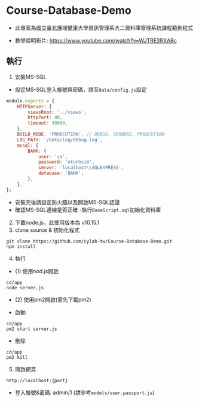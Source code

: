 # Course-Database-Demo

- 此專案為國立臺北護理健康大學資訊管理系大二資料庫管理系統課程範例程式

- 教學說明影片: https://www.youtube.com/watch?v=WJTRE3RXABc

## 執行

1. 安裝MS-SQL

- 設定MS-SQL登入帳號與密碼，請至`data/config.js`設定

```js
module.exports = {
	HTTPServer: {
		viewsRoot: '../views',
		httpPort: 80,
		timeout: 30000,
	},
	BUILD_MODE: 'PRODCUTION', // DEBUG, VERBOSE, PRODCUTION
	LOG_PATH: '/data/log/debug.log',
	mssql: {
		BANK: {
			user: 'sa',
			password: 'ntunhsim',
			server: 'localhost\\SQLEXPRESS',
			database: 'BANK',
		},
	},
};
```

- 安裝完後請設定防火牆以及開啟MS-SQL認證
- 確認MS-SQL連線是否正確 -執行`BaseScript.sql`初始化資料庫

2. 下載node.js，此使用版本為 v10.15.1
3. clone source & 初始化程式

```
git clone https://github.com/cylab-tw/Course-Database-Demo.git
npm install

```

4.  執行

- (1) 使用nod.js開啟

```
cd/app
node server.js
```

- (2) 使用pm2開啟(需先下載pm2)

- 啟動

```
cd/app
pm2 start server.js
```

- 刪除

```
cd/app
pm2 kill
```

5. 開啟網頁

```
http://localhost:{port}
```

- 登入帳號&密碼: admin/1 (請參考`models/user.passport.js`)
